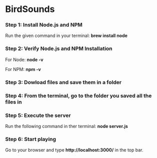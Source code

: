 # BirdSounds

### Step 1: Install Node.js and NPM
Run the given command in your terminal: **brew install node**

### Step 2: Verify Node.js and NPM Installation
For Node: **node -v**

For NPM: **npm -v**

### Step 3: Dowload files and save them in a folder

### Step 4: From the terminal, go to the folder you saved all the files in

### Step 5: Execute the server
Run the following command in ther terminal: **node server.js**

### Step 6: Start playing
Go to your browser and type **http://localhost:3000/** in the top bar.
